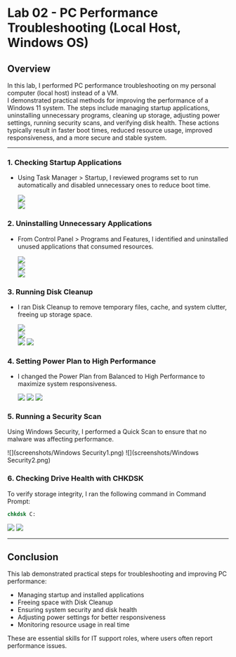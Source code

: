 # Lab 02 - PC Performance Troubleshooting (Local Host, Windows OS)

## Overview
In this lab, I performed PC performance troubleshooting on my personal computer (local host) instead of a VM.  
I demonstrated practical methods for improving the performance of a Windows 11 system.
The steps include managing startup applications, uninstalling unnecessary programs, cleaning up storage, adjusting power settings, running security scans, and verifying disk health.
These actions typically result in faster boot times, reduced resource usage, improved responsiveness, and a more secure and stable system.

---

### 1. Checking Startup Applications

- Using Task Manager > Startup, I reviewed programs set to run automatically and disabled unnecessary ones to reduce boot time.

  ![](screenshots/Task_Manager_Startup_Before.png)  
  ![](screenshots/Task_Manager_Startup_After.png)  

### 2. Uninstalling Unnecessary Applications

- From Control Panel > Programs and Features, I identified and uninstalled unused applications that consumed resources.

  ![](screenshots/Programs_and_Featuers1.png)  
  ![](screenshots/Programs_and_Featuers2.png)  
  ![](screenshots/Programs_and_Featuers3.png)  

### 3. Running Disk Cleanup

- I ran Disk Cleanup to remove temporary files, cache, and system clutter, freeing up storage space.

    ![](screenshots/disk_cleanup1.png)  
    ![](screenshots/disk_cleanup2.png)  
    ![](screenshots/disk_cleanup3.png)
    ![](screenshots/disk_cleanup4.png)

### 4. Setting Power Plan to High Performance

- I changed the Power Plan from Balanced to High Performance to maximize system responsiveness.

    ![](screenshots/Power_Plan1.png)
    ![](screenshots/Power_Plan2.png)
    ![](screenshots/Power_Plan3.png)

### 5. Running a Security Scan

Using Windows Security, I performed a Quick Scan to ensure that no malware was affecting performance.

  ![](screenshots/Windows Security1.png)
  ![](screenshots/Windows Security2.png)
  
### 6. Checking Drive Health with CHKDSK

To verify storage integrity, I ran the following command in Command Prompt:

```bat
chkdsk C:
```

  ![](screenshots/cmd1.png)
  ![](screenshots/cmd2.png)

---

## Conclusion

This lab demonstrated practical steps for troubleshooting and improving PC performance:

- Managing startup and installed applications
- Freeing space with Disk Cleanup
- Ensuring system security and disk health
- Adjusting power settings for better responsiveness
- Monitoring resource usage in real time

These are essential skills for IT support roles, where users often report performance issues.
